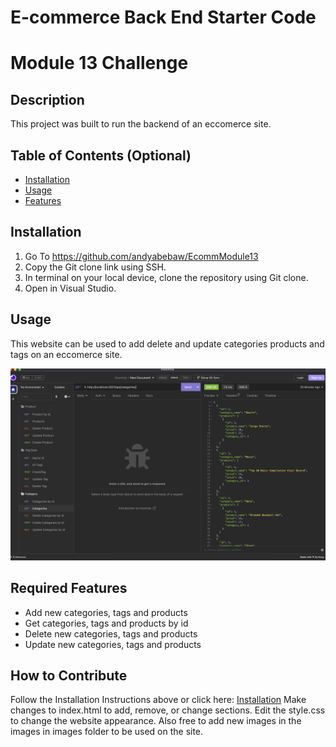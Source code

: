 # E-commerce Back End Starter Code
# Module 13 Challenge

## Description

This project was built to run the backend of an eccomerce site.

## Table of Contents (Optional)

- [Installation](#installation)
- [Usage](#usage)
- [Features](#features)

## Installation

1. Go To https://github.com/andyabebaw/EcommModule13
2. Copy the Git clone link using SSH.
3. In terminal on your local device, clone the repository using Git clone.
4. Open in Visual Studio.

## Usage

This website can be used to add delete and update categories products and tags on an eccomerce site.

![alt Screenshot](./screenshot.png)


## Required Features

- Add new categories, tags and products
- Get categories, tags and products by id
- Delete new categories, tags and products
- Update new categories, tags and products

## How to Contribute

Follow the Installation Instructions above or click here: [Installation](#installation)
Make changes to index.html to add, remove, or change sections.  Edit the style.css to change the website appearance.  Also free to add new images in the images in images folder to be used on the site.
